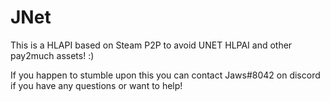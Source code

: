 # JNet
This is a HLAPI based on Steam P2P to avoid UNET HLPAI and other pay2much assets! :)

If you happen to stumble upon this you can contact Jaws#8042 on discord if you have any questions or want to help!